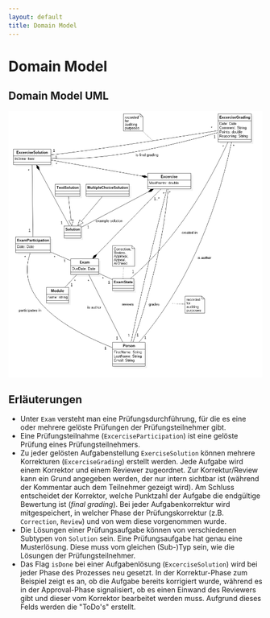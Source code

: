 ```yaml
---
layout: default
title: Domain Model
---
```


# Domain Model

## Domain Model UML
![](resources/domainmodel.png)

## Erläuterungen
- Unter `Exam` versteht man eine Prüfungsdurchführung, für die es eine oder mehrere gelöste Prüfungen der Prüfungsteilnehmer gibt.
- Eine Prüfungsteilnahme (`ExcerciseParticipation`) ist eine gelöste Prüfung eines Prüfungsteilnehmers.
- Zu jeder gelösten Aufgabenstellung `ExerciseSolution` können mehrere Korrekturen (`ExcerciseGrading`) erstellt werden. Jede Aufgabe wird einem Korrektor und einem Reviewer zugeordnet. Zur Korrektur/Review kann ein Grund angegeben werden, der nur intern sichtbar ist (während der Kommentar auch dem Teilnehmer gezeigt wird). Am Schluss entscheidet der Korrektor, welche Punktzahl der Aufgabe die endgültige Bewertung ist (*final grading*). Bei jeder Aufgabenkorrektur wird mitgespeichert, in welcher Phase der Prüfungskorrektur (z.B. `Correction`, `Review`) und von wem diese vorgenommen wurde.
- Die Lösungen einer Prüfungsaufgabe können von verschiedenen Subtypen von `Solution` sein. Eine Prüfungsaufgabe hat genau eine Musterlösung. Diese muss vom gleichen (Sub-)Typ sein, wie die Lösungen der Prüfungsteilnehmer.
- Das Flag `isDone` bei einer Aufgabenlösung (`ExcerciseSolution`) wird bei jeder Phase des Prozesses neu gesetzt. In der Korrektur-Phase zum Beispiel zeigt es an, ob die Aufgabe bereits korrigiert wurde, während es in der Approval-Phase signalisiert, ob es einen Einwand des Reviewers gibt und dieser vom Korrektor bearbeitet werden muss. Aufgrund dieses Felds werden die "ToDo's" erstellt.
